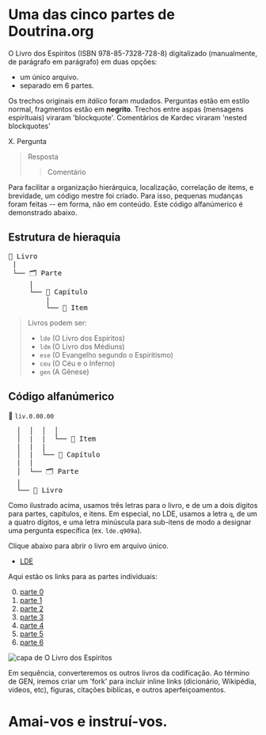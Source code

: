 # Uma das cinco partes de Doutrina.org

O Livro dos Espíritos (ISBN 978-85-7328-728-8) digitalizado (manualmente, de parágrafo em parágrafo) em duas opções:
- um único arquivo.
- separado em 6 partes.

Os trechos originais em *itálico* foram mudados. Perguntas estão em estilo normal, fragmentos estão em **negrito**. Trechos entre aspas (mensagens espirituais) viraram 'blockquote'. Comentários de Kardec viraram 'nested blockquotes'

X. Pergunta
> Resposta
> > Comentário

Para facilitar a organização hierárquica, localização, correlação de items, e brevidade, um código mestre foi criado. Para isso, pequenas mudanças foram feitas -- em forma, não em conteúdo. Este código alfanúmerico é demonstrado abaixo.

## Estrutura de hieraquia

<pre>
📔 Livro
 |
 └── 🗂️ Parte
     |
     └── 📑 Capítulo
         |
         └── 📄 Item
</pre>

> Livros podem ser:
> - `lde` (O Livro dos Espíritos)
> - `ldm` (O Livro dos Médiuns)
> - `ese` (O Evangelho segundo o Espiritismo)
> - `ceu` (O Céu e o Inferno)
> - `gen` (A Gênese)

## Código alfanúmerico

📄 `liv.0.00.00`
<pre>
  │  │  │  │
  │  |  |  └── 📄 Item
  |  |  |
  │  |  └── 📑 Capítulo
  |  |
  │  └── 🗂️ Parte
  |
  └── 📔 Livro
</pre>

Como ilustrado acima, usamos três letras para o livro, e de um a dois dígitos para partes, capítulos, e itens. Em especial, no LDE, usamos a letra `q`, de um a quatro dígitos, e uma letra minúscula para sub-itens de modo a designar uma pergunta específica (ex. `lde.q909a`).

Clique abaixo para abrir o livro em arquivo único.

- [LDE](./lde-single-file.md)

 Aqui estão os links para as partes individuais:

0. [parte 0](./partes/lde.0.md)
1. [parte 1](./partes/lde.1.md)
2. [parte 2](./partes/lde.2.md)
3. [parte 3](./partes/lde.3.md)
4. [parte 4](./partes/lde.4.md)
5. [parte 5](./partes/lde.5.md)
6. [parte 6](./partes/lde.6.md)

<img src="https://user-images.githubusercontent.com/107352082/225607677-43f4b829-6245-481d-82f1-276dbc95f30e.jpg" alt="capa de O Livro dos Espíritos" style="max-width: 50%">

Em sequência, converteremos os outros livros da codificação. Ao término de GEN, iremos criar um 'fork' para incluir inline links (dicionário, Wikipédia, videos, etc), figuras, citações biblícas, e outros aperfeiçoamentos.

# Amai-vos e instruí-vos.

